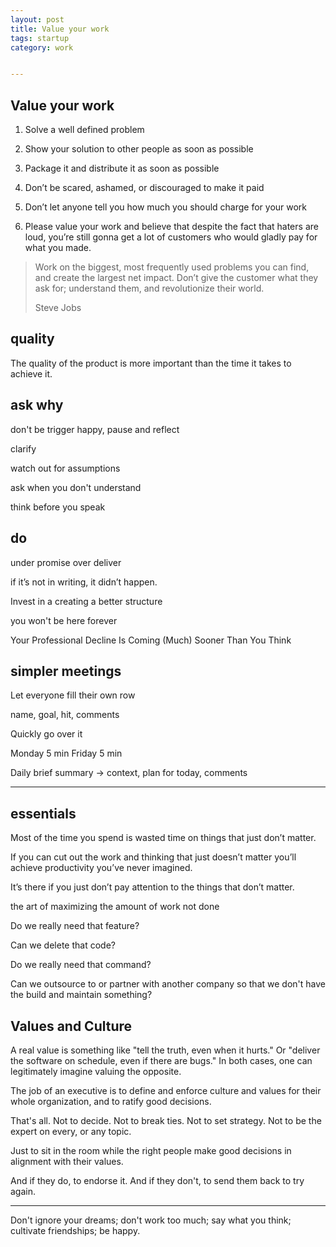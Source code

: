 ```yaml
---
layout: post
title: Value your work
tags: startup
category: work


---
```



## Value your work

1. Solve a well defined problem

2. Show your solution to other people as soon as possible

3. Package it and distribute it as soon as possible 

4. Don’t be scared, ashamed, or discouraged to make it paid

5. Don’t let anyone tell you how much you should charge for your work

6. Please value your work and believe that despite the fact that haters are loud, you’re still gonna get a lot of customers who would gladly pay for what you made.



> Work on the biggest, most frequently used problems you can find, and create the largest net impact. Don’t give the customer what they ask for; understand them, and revolutionize their world.
>
> Steve Jobs


## quality

The quality of the product is more important than the time it takes to achieve it.


## ask why

don't be trigger happy, pause and reflect

clarify 

watch out for assumptions

ask when you don't understand

think before you speak

## do 

under promise over deliver

if it’s not in writing, it didn’t happen.

Invest in a creating a better structure 

you won't be here forever

Your Professional Decline Is Coming (Much) Sooner Than You Think


## simpler meetings

Let everyone fill their own row 

name, goal, hit, comments

Quickly go over it 

Monday 5 min
Friday 5 min


Daily brief summary -> context, plan for today, comments 

--- 


## essentials

Most of the time you spend is wasted time on things that just don’t matter. 

If you can cut out the work and thinking that just doesn’t matter you’ll achieve productivity you’ve never imagined. 

It’s there if you just don’t pay attention to the things that don’t matter.

the art of maximizing the amount of work not done 

Do we really need that feature? 

Can we delete that code? 

Do we really need that command? 

Can we outsource to or partner with another company so that we don't have the build and maintain something?



## Values and Culture


A real value is something like "tell the truth, even when it hurts." Or "deliver the software on schedule, even if there are bugs." In both cases, one can legitimately imagine valuing the opposite.

The job of an executive is to define and enforce culture and values for their whole organization, and to ratify good decisions.

That's all. Not to decide. Not to break ties. Not to set strategy. Not to be the expert on every, or any topic. 

Just to sit in the room while the right people make good decisions in alignment with their values. 

And if they do, to endorse it. And if they don't, to send them back to try again.


---


Don't ignore your dreams; don't work too much; say what you think; cultivate friendships; be happy.

